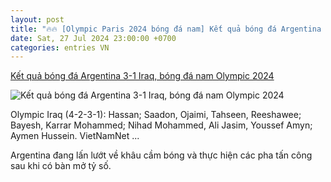```yaml
---
layout: post
title: "🔥🔥 [Olympic Paris 2024 bóng đá nam] Kết quả bóng đá Argentina 3-1 Iraq, bóng đá nam Olympic 2024"
date: Sat, 27 Jul 2024 23:00:00 +0700
categories: entries VN
---
```

[Kết quả bóng đá Argentina 3-1 Iraq, bóng đá nam Olympic 2024](https://vietnamnet.vn/ket-qua-bong-da-argentina-3-1-iraq-bong-da-nam-olympic-2024-2306169.html)

![Kết quả bóng đá Argentina 3-1 Iraq, bóng đá nam Olympic 2024](https://static-images.vnncdn.net/vps_images_publish/000001/000003/2024/7/27/truc-tiep-bong-da-argentina-vs-iraq-bang-b-olympic-2024-1696.jpg?width=0&s=f8pcSe843LDgEmdHeZUXjQ)

Olympic Iraq (4-2-3-1): Hassan; Saadon, Ojaimi, Tahseen, Reeshawee; Bayesh, Karrar Mohammed; Nihad Mohammed, Ali Jasim, Youssef Amyn; Aymen Hussein. VietNamNet ...

Argentina đang lấn lướt về khâu cầm bóng và thực hiện các pha tấn công sau khi có bàn mở tỷ số.

